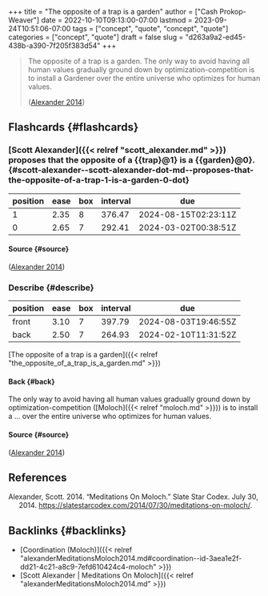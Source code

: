 +++
title = "The opposite of a trap is a garden"
author = ["Cash Prokop-Weaver"]
date = 2022-10-10T09:13:00-07:00
lastmod = 2023-09-24T10:51:06-07:00
tags = ["concept", "quote", "concept", "quote"]
categories = ["concept", "quote"]
draft = false
slug = "d263a9a2-ed45-438b-a390-7f205f383d54"
+++

> The opposite of a trap is a garden. The only way to avoid having all human values gradually ground down by optimization-competition is to install a Gardener over the entire universe who optimizes for human values.
>
> (<a href="#citeproc_bib_item_1">Alexander 2014</a>)


## Flashcards {#flashcards}


### [Scott Alexander]({{< relref "scott_alexander.md" >}}) proposes that the opposite of a {{trap}@1} is a {{garden}@0}. {#scott-alexander--scott-alexander-dot-md--proposes-that-the-opposite-of-a-trap-1-is-a-garden-0-dot}

| position | ease | box | interval | due                  |
|----------|------|-----|----------|----------------------|
| 1        | 2.35 | 8   | 376.47   | 2024-08-15T02:23:11Z |
| 0        | 2.65 | 7   | 292.41   | 2024-03-02T00:38:51Z |


#### Source {#source}

(<a href="#citeproc_bib_item_1">Alexander 2014</a>)


### Describe {#describe}

| position | ease | box | interval | due                  |
|----------|------|-----|----------|----------------------|
| front    | 3.10 | 7   | 397.79   | 2024-08-03T19:46:55Z |
| back     | 2.50 | 7   | 264.93   | 2024-02-10T11:31:52Z |

[The opposite of a trap is a garden]({{< relref "the_opposite_of_a_trap_is_a_garden.md" >}})


#### Back {#back}

The only way to avoid having all human values gradually ground down by optimization-competition ([Moloch]({{< relref "moloch.md" >}})) is to install a ... over the entire universe who optimizes for human values.


#### Source {#source}

(<a href="#citeproc_bib_item_1">Alexander 2014</a>)

## References

<style>.csl-entry{text-indent: -1.5em; margin-left: 1.5em;}</style><div class="csl-bib-body">
  <div class="csl-entry"><a id="citeproc_bib_item_1"></a>Alexander, Scott. 2014. “Meditations On Moloch.” Slate Star Codex. July 30, 2014. <a href="https://slatestarcodex.com/2014/07/30/meditations-on-moloch/">https://slatestarcodex.com/2014/07/30/meditations-on-moloch/</a>.</div>
</div>


## Backlinks {#backlinks}

-   [Coordination (Moloch)]({{< relref "alexanderMeditationsMoloch2014.md#coordination--id-3aea1e2f-dd21-4c21-a8c9-7efd610424c4-moloch" >}})
-   [Scott Alexander | Meditations On Moloch]({{< relref "alexanderMeditationsMoloch2014.md" >}})

